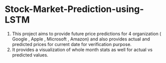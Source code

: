 # Stock-Market-Prediction-using-LSTM

1) This project aims to provide future price predictions for 4 organization ( Google , Apple , Microsoft , Amazon)  and also provides actual and predicted prices for current date for verification purpose.
2) It provides a visualization of whole month stats as well for actual vs predicted values.
